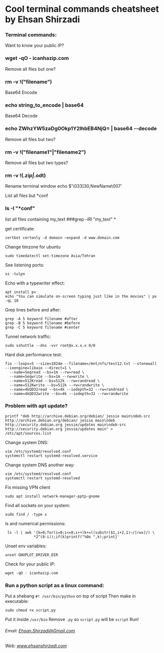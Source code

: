 # Cool terminal commands cheatsheet by Ehsan Shirzadi

### Terminal commands:

Want to know your public IP?
### wget -qO - icanhazip.com

Remove all files but one?
### rm -v !("filename")

Base64 Encode
### echo string_to_encode | base64

Base64 Decode
### echo ZWhzYW5zaDg0Okp1Y2lhbEB4NjQ= | base64 --decode

Remove all files but two?
### rm -v !("filename1"|"filename2") 

Remove all files but two types?
### rm -v !(*.zip|*.odt)

Rename terminal window
echo $'\033]30;NewName\007'

List all files but *conf
### ls -I "*conf"

list all files containing my_text
###grep -iRl "my_text" *

get certificate:
```
certbot certonly -d domain —expand -d www.domain.com
```

Change timzone for ubuntu
```
sudo timedatectl set-timezone Asia/Tehran
```
See listening ports:
```
ss -tulpn
```

Echo with a typewriter effect:
```
apt install pv
echo "You can simulate on-screen typing just like in the movies" | pv -qL 10
```

Grep lines before and after:
```
grep -A 5 keyword filename #after
grep -B 5 keyword filename #before
grep -C 5 keyword filename #center
```
Tunnel network traffic:
```
sudo sshuttle --dns -vvr root@x.x.x.x 0/0
```
Hard disk performance test:
```
fio --loops=5 --size=1024m --filename=/mnt/nfs/test12.txt --stonewall --ioengine=libaio --direct=1 \
  --name=Seqread --bs=1m --rw=read \
  --name=Seqwrite --bs=1m --rw=write \
  --name=512Kread --bs=512k --rw=randread \
  --name=512Kwrite --bs=512k --rw=randwrite \
  --name=4kQD32read --bs=4k --iodepth=32 --rw=randread \
  --name=4kQD32write --bs=4k --iodepth=32 --rw=randwrite
```

### Problem with apt update?
```
printf "deb http://archive.debian.org/debian/ jessie main\ndeb-src http://archive.debian.org/debian/ jessie main\ndeb http://security.debian.org jessie/updates main\ndeb-src http://security.debian.org jessie/updates main" > /etc/apt/sources.list
```
Change system DNS:
```
vim /etc/systemd/resolved.conf 
systemctl restart systemd-resolved.service 
```
Change system DNS another way:
```
vim /etc/systemd/resolved.conf 
systemctl restart systemd-resolved
```

Fix missing VPN client
```
sudo apt install network-manager-pptp-gnome
```
Find all sockets on your system:
```
sudo find / -type s
```
ls and numerical permissions:
```
 ls -l | awk '{k=0;for(i=0;i<=8;i++)k+=((substr($1,i+2,1)~/[rwx]/) \
             *2^(8-i));if(k)printf("%0o ",k);print}'
```
Unset env variables:
```
unset GNUPLOT_DRIVER_DIR
```
Check for your public IP:
```
wget -qO - icanhazip.com
```

### Run a python script as a linux command:
Put a shebang `#! /usr/bin/python` on top of script
Then make in executable:
```
sudo chmod +x script.py
```
Put it inside `/usr/bin`
Remove `.py` so `script.py` will be `script`
Run!


###### Email: Ehsan.Shirzadi@Gmail.com
###### Web: www.ehsanshirzadi.com

